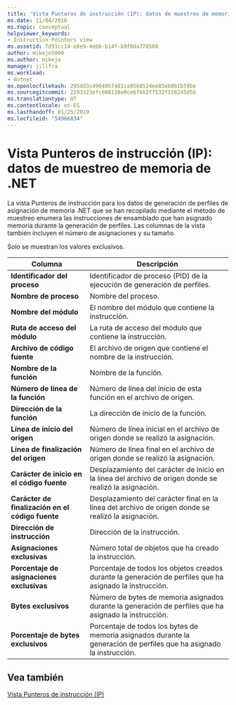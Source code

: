 ```yaml
---
title: 'Vista Punteros de instrucción (IP): datos de muestreo de memoria de .NET | Microsoft Docs'
ms.date: 11/04/2016
ms.topic: conceptual
helpviewer_keywords:
- Instruction Pointers view
ms.assetid: 7d91cc14-e8e9-4ebb-b14f-b9f0da770508
author: mikejo5000
ms.author: mikejo
manager: jillfra
ms.workload:
- dotnet
ms.openlocfilehash: 295dd3c490495f481ca9568524ee83eb0b1b59be
ms.sourcegitcommit: 2193323efc608118e0ce6f6b2ff532f158245d56
ms.translationtype: HT
ms.contentlocale: es-ES
ms.lasthandoff: 01/25/2019
ms.locfileid: "54966834"
---
```

# <a name="instruction-pointers-ips-view---net-memory-sampling-data"></a>Vista Punteros de instrucción (IP): datos de muestreo de memoria de .NET
La vista Punteros de instrucción para los datos de generación de perfiles de asignación de memoria .NET que se han recopilado mediante el método de muestreo enumera las instrucciones de ensamblado que han asignado memoria durante la generación de perfiles. Las columnas de la vista también incluyen el número de asignaciones y su tamaño.  
  
 Solo se muestran los valores exclusivos.  
  
|Columna|Descripción|  
|------------|-----------------|  
|**Identificador del proceso**|Identificador de proceso (PID) de la ejecución de generación de perfiles.|  
|**Nombre de proceso**|Nombre del proceso.|  
|**Nombre del módulo**|El nombre del módulo que contiene la instrucción.|  
|**Ruta de acceso del módulo**|La ruta de acceso del módulo que contiene la instrucción.|  
|**Archivo de código fuente**|El archivo de origen que contiene el nombre de la instrucción.|  
|**Nombre de la función**|Nombre de la función.|  
|**Número de línea de la función**|Número de línea del inicio de esta función en el archivo de origen.|  
|**Dirección de la función**|La dirección de inicio de la función.|  
|**Línea de inicio del origen**|Número de línea inicial en el archivo de origen donde se realizó la asignación.|  
|**Línea de finalización del origen**|Número de línea final en el archivo de origen donde se realizó la asignación.|  
|**Carácter de inicio en el código fuente**|Desplazamiento del carácter de inicio en la línea del archivo de origen donde se realizó la asignación.|  
|**Carácter de finalización en el código fuente**|Desplazamiento del carácter final en la línea del archivo de origen donde se realizó la asignación.|  
|**Dirección de instrucción**|Dirección de la instrucción.|  
|**Asignaciones exclusivas**|Número total de objetos que ha creado la instrucción.|  
|**Porcentaje de asignaciones exclusivas**|Porcentaje de todos los objetos creados durante la generación de perfiles que ha asignado la instrucción.|  
|**Bytes exclusivos**|Número de bytes de memoria asignados durante la generación de perfiles que ha asignado la instrucción.|  
|**Porcentaje de bytes exclusivos**|Porcentaje de todos los bytes de memoria asignados durante la generación de perfiles que ha asignado la instrucción.|  
  
## <a name="see-also"></a>Vea también  
 [Vista Punteros de instrucción (IP)](../profiling/instruction-pointers-ips-view-sampling-data.md)
